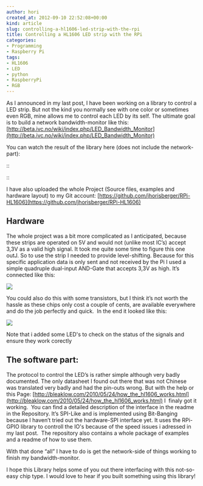 ```yaml
---
author: hori
created_at: 2012-09-10 22:52:08+00:00
kind: article
slug: controlling-a-hl1606-led-strip-with-the-rpi
title: Controlling a HL1606 LED strip with the RPi
categories:
- Programming
- Raspberry Pi
tags:
- HL1606
- LED
- python
- RaspberryPi
- RGB
---
```


As I announced in my last post, I have been working on a library to control a LED strip. But not the kind you normally see with one color or sometimes even RGB, mine allows me to control each LED by its self. The ultimate goal is to build a network bandwidth-monitor like this: [http://beta.ivc.no/wiki/index.php/LED_Bandwidth_Monitor](http://beta.ivc.no/wiki/index.php/LED_Bandwidth_Monitor)

You can watch the result of the library here (does not include the network-part):

::


::

I have also uploaded the whole Project (Source files, examples and hardware layout) to my Git account: [https://github.com/jhorisberger/RPi-HL1606](https://github.com/jhorisberger/RPi-HL1606)


## Hardware


The whole project was a bit more complicated as I anticipated, because these strips are operated on 5V and would not (unlike most IC’s) accept 3,3V as a valid high signal. It took me quite some time to figure this one outJ. So to use the strip I needed to provide level-shifting. Because for this specific application data is only sent and not received by the Pi I used a simple quadruple dual-input AND-Gate that accepts 3,3V as high. It’s connected like this:

![](/images/2012/Levelshifter.jpg)

You could also do this with some transistors, but I think it’s not worth the hassle as these chips only cost a couple of cents, are available everywhere and do the job perfectly and quick.  In the end it looked like this:

![](/images/2012/HL1606_Aufbau-1024x613.jpg)

Note that i added some LED's to check on the status of the signals and ensure they work corectly


## The software part:


The protocol to control the LED’s is rather simple although very badly documented. The only datasheet I found out there that was not Chinese was translated very badly and had the pin-outs wrong. But with the help or this Page: [http://bleaklow.com/2010/05/24/how_the_hl1606_works.html](http://bleaklow.com/2010/05/24/how_the_hl1606_works.html) I  finaly got it working.  You can find a detailed description of the interface in the readme in the Repository. It’s SPI-Like and is implemented using Bit-Banging because I haven’t tried out the hardware-SPI interface yet. It uses the RPi-GPIO library to controll the IO's because of the speed issues i adressed in my last post.  The repository also contains a whole package of examples and a readme of how to use them.

With that done “all” I have to do is get the network-side of things working to finish my bandwidth-monitor.

I hope this Library helps some of you out there interfacing with this not-so-easy chip type. I would love to hear if you built something using this library!
